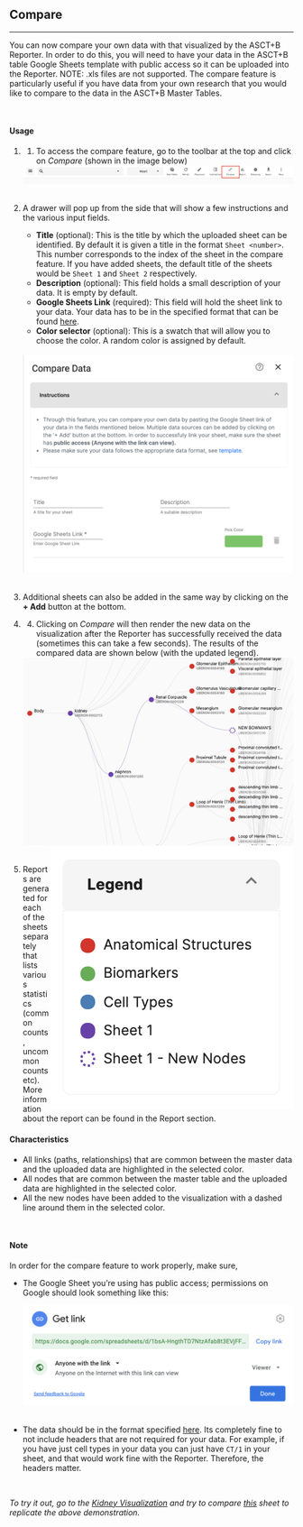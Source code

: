 ## Compare
---

You can now compare your own data with that visualized by the ASCT+B Reporter. In order to do this, you will need to have your data in the ASCT+B table Google Sheets template with public access so it can be uploaded into the Reporter. NOTE: .xls files are not supported. The compare feature is particularly useful if you have data from your own research that you would like to compare to the data in the ASCT+B Master Tables.

<br>

#### Usage

1. 1.	To access the compare feature, go to the toolbar at the top and click on *Compare* (shown in the image below)

   <img src="assets/docs/compare/toolbar.png" alt="Compare Icon Toolbar" class="md-img p-2 w-75">
   <br>
   <br>

2. A drawer will pop up from the side that will show a few instructions and the various input fields.
   - **Title** (optional): This is the title by which the uploaded sheet can be identified. By default it is given a title in the format `Sheet <number>`. This number corresponds to the index of the sheet in the compare feature. If you have added sheets, the default title of the sheets would be `Sheet 1` and `Sheet 2` respectively.
   - **Description** (optional): This field holds a small description of your data. It is empty by default. 
   - **Google Sheets Link** (required): This field will hold the sheet link to your data. Your data has to be in the specified format that can be found [here](https://docs.google.com/spreadsheets/d/1bsA-HngthTD7NtzAfab8t3EVjFFT439-Pc-mp_mdZUU/edit#gid=0).
   - **Color selector** (optional): This is a swatch that will allow you to choose the color. A random color is assigned by default. 
   
   <br>
   <img src="assets/docs/compare/cmp.png" alt="Compare Dialog" class="md-img p-2 w-50">
   <br>
   <br>

3. Additional sheets can also be added in the same way by clicking on the **+ Add** button at the bottom.
4. 4.	Clicking on *Compare* will then render the new data on the visualization after the Reporter has successfully received the data (sometimes this can take a few seconds). The results of the compared data are shown below (with the updated legend).

   <img src="assets/docs/compare/result.png" alt="Compare Results" class="md-img p-2 w-50">
   <img src="assets/docs/compare/legend.png" alt="Compare Legend" class="md-img p-2 w-25" align="right">
   <br>
   <br>

5. Reports are generated for each of the sheets separately that lists various statistics (common counts, uncommon counts etc). More information about the report can be found in the Report section.

#### Characteristics

   - All links (paths, relationships) that are common between the master data and the uploaded data are highlighted in the selected color.
   - All nodes that are common between the master table and the uploaded data are highlighted in the selected color.
   - All the new nodes have been added to the visualization with a dashed line around them in the selected color.

<br>

#### Note

In order for the compare feature to work properly, make sure,
- The Google Sheet you’re using has public access; permissions on Google should look something like this:

   <img src="assets/docs/compare/permissions.png" alt="Compare Results" class="md-img p-2 w-50">
   <br>
   <br>
- The data should be in the format specified [here](https://docs.google.com/spreadsheets/d/1bsA-HngthTD7NtzAfab8t3EVjFFT439-Pc-mp_mdZUU/edit#gid=0). Its completely fine to not include headers that are not required for your data. For example, if you have just cell types in your data you can just have `CT/1` in your sheet, and that would work fine with the Reporter. Therefore, the headers matter.

<br>

*To try it out, go to the [Kidney Visualization](/vis?sheet=kidney&version=latest) and try to compare [this](https://docs.google.com/spreadsheets/d/1qG7Uy7G-SMN3p1nqz1ulOBxbb2Oif2A7OnX94U39B08/edit#gid=0) sheet to replicate the above demonstration.*



